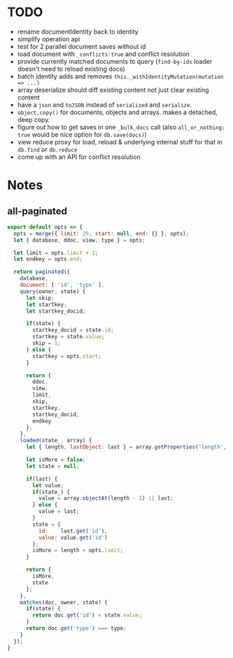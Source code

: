 # TODO

* rename documentIdentity back to identity
* simplify operation api
* test for 2 parallel document saves without id
* load document with `_conflicts:true` and conflict resolution
* provide currently matched documents to query (`find-by-ids` loader doesn't need to reload existing docs)
* batch identity adds and removes `this._withIdentityMutation(mutation => ...)`
* array deserialize should diff existing content not just clear existing content
* have a `json` and `toJSON` instead of `serialized` and `serialize`.
* `object.copy()` for documents, objects and arrays. makes a detached, deep copy.
* figure out how to get saves in one `_bulk_docs` call (also `all_or_nothing: true` would be nice option for `db.save(docs)`)
* view reduce proxy for load, reload & underlying internal stuff for that in `db.find` or `db.reduce`
* come up with an API for conflict resolution

# Notes

## all-paginated

``` javascript
export default opts => {
  opts = merge({ limit: 25, start: null, end: {} }, opts);
  let { database, ddoc, view, type } = opts;

  let limit = opts.limit + 1;
  let endkey = opts.end;

  return paginated({
    database,
    document: [ 'id', 'type' ],
    query(owner, state) {
      let skip;
      let startkey;
      let startkey_docid;

      if(state) {
        startkey_docid = state.id;
        startkey = state.value;
        skip = 1;
      } else {
        startkey = opts.start;
      }

      return {
        ddoc,
        view,
        limit,
        skip,
        startkey,
        startkey_docid,
        endkey
      };
    },
    loaded(state_, array) {
      let { length, lastObject: last } = array.getProperties('length', 'lastObject');

      let isMore = false;
      let state = null;

      if(last) {
        let value;
        if(state_) {
          value = array.objectAt(length - 2) || last;
        } else {
          value = last;
        }
        state = {
          id:    last.get('id'),
          value: value.get('id')
        };
        isMore = length > opts.limit;
      }

      return {
        isMore,
        state
      };
    },
    matches(doc, owner, state) {
      if(state) {
        return doc.get('id') < state.value;
      }
      return doc.get('type') === type;
    }
  });
}
```
